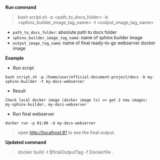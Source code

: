 **Run command**
> bash script.sh -p <path_to_docs_folder> -b <sphinx_builder_image_tag_name> -t <output_image_tag_name>

* `path_to_docs_folder`: absolute path to docs folder
* `sphinx_builder_image_tag_name`: name of sphinx builder image
* `output_image_tag_name`: name of final ready-to-go webserver docker image

**Example**
* Run script
```
bash script.sh -p /home/user/official-document-project/docs -b my-sphinx-builder -t my-docs-webserver 
```

* Result
```
Check local docker image (docker image ls) => get 2 new images:
my-sphinx-builder, my-docs-webserver
```

* Run final webserver
```
docker run -p 81:80 -d my-docs-webserver
```
> open [http://localhost:81](http://localhost:81) to see the final output.

**Updated command**
> docker build -t $finalOutputTag -f Dockerfile .
